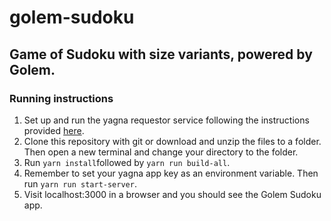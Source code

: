 # golem-sudoku
## Game of Sudoku with size variants, powered by Golem.
### Running instructions

 1. Set up and run the yagna requestor service following the instructions provided [here](https://handbook.golem.network/requestor-tutorials/flash-tutorial-of-requestor-development).
 2. Clone this repository with git or download and unzip the files to a folder. Then open a new terminal and change your directory to the folder.
 3. Run `yarn install`followed by `yarn run build-all`.
 4. Remember to set your yagna app key as an environment variable. Then run `yarn run start-server`.
 5. Visit localhost:3000 in a browser and you should see the Golem Sudoku app.
